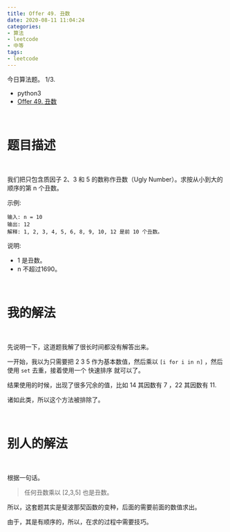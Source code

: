 ```yaml
---
title: Offer 49. 丑数
date: 2020-08-11 11:04:24
categories:
- 算法
- leetcode
- 中等
tags:
- leetcode
---
```

今日算法题。 1/3.

<!-- more -->

- python3
- [Offer 49. 丑数](https://leetcode-cn.com/problems/chou-shu-lcof/)

<br/>

# 题目描述

<br/>

我们把只包含质因子 2、3 和 5 的数称作丑数（Ugly Number）。求按从小到大的顺序的第 n 个丑数。

示例:

	输入: n = 10
	输出: 12
	解释: 1, 2, 3, 4, 5, 6, 8, 9, 10, 12 是前 10 个丑数。

说明:  

- 1 是丑数。
- n 不超过1690。

<br/>

# 我的解法

<br/>

先说明一下，这道题我解了很长时间都没有解答出来。

一开始，我以为只需要把 2 3 5 作为基本数值，然后乘以 `[i for i in n]` ，然后使用 `set` 去重，接着使用一个 快速排序 就可以了。

结果使用的时候，出现了很多冗余的值，比如 14 其因数有 7 ，22 其因数有 11.

诸如此类，所以这个方法被排除了。

<br/>

# 别人的解法

<br/>

根据一句话。

>任何丑数乘以 [2,3,5] 也是丑数。

所以，这套题其实是斐波那契函数的变种，后面的需要前面的数值求出。

由于，其是有顺序的，所以，在求的过程中需要技巧。

